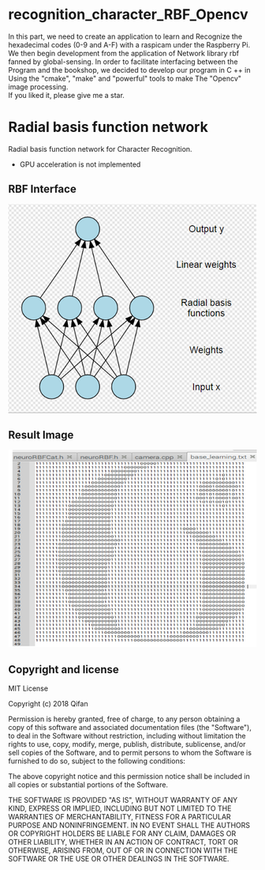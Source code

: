 # recognition_character_RBF_Opencv

In this part, we need to create an application to learn and Recognize the hexadecimal codes (0-9 and A-F) with a raspicam under the
Raspberry Pi. We then begin development from the application of Network library rbf fanned by global-sensing. In order to facilitate interfacing between the Program and the bookshop, we decided to develop our program in C ++ in Using the "cmake", "make" and "powerful" tools to make The "Opencv" image processing.<br/>
If you liked it, please give me a star.

Radial basis function network
======
Radial basis function network for Character Recognition. 

*	GPU acceleration is not implemented

## RBF Interface

![RBF Interface](https://github.com/underwindfall/recognition-character-RBF-Opencv/blob/master/svg.jpg)

## Result Image

![Result Image](https://github.com/underwindfall/recognition-character-RBF-Opencv/blob/master/screen.jpg)

## Copyright and license
MIT License

Copyright (c) 2018 Qifan

Permission is hereby granted, free of charge, to any person obtaining a copy
of this software and associated documentation files (the "Software"), to deal
in the Software without restriction, including without limitation the rights
to use, copy, modify, merge, publish, distribute, sublicense, and/or sell
copies of the Software, and to permit persons to whom the Software is
furnished to do so, subject to the following conditions:

The above copyright notice and this permission notice shall be included in all
copies or substantial portions of the Software.

THE SOFTWARE IS PROVIDED "AS IS", WITHOUT WARRANTY OF ANY KIND, EXPRESS OR
IMPLIED, INCLUDING BUT NOT LIMITED TO THE WARRANTIES OF MERCHANTABILITY,
FITNESS FOR A PARTICULAR PURPOSE AND NONINFRINGEMENT. IN NO EVENT SHALL THE
AUTHORS OR COPYRIGHT HOLDERS BE LIABLE FOR ANY CLAIM, DAMAGES OR OTHER
LIABILITY, WHETHER IN AN ACTION OF CONTRACT, TORT OR OTHERWISE, ARISING FROM,
OUT OF OR IN CONNECTION WITH THE SOFTWARE OR THE USE OR OTHER DEALINGS IN THE
SOFTWARE.
